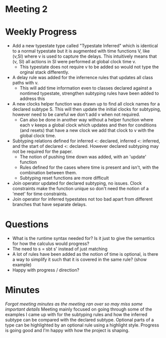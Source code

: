 # Meeting 2

# Weekly Progress
* Add a new typestate type called "Typestate Inferred" which is identical to a normal typestate but it is augmented with time functions V, like (v,SI) where v is used to capture the delays. This intuitively means that (v, SI) all actions in SI were performed at global clock time v. 
    * This typestate does not require v to be added so would not type the orginal stack differently. 
* A delay rule was added for the inferrence rules that updates all class paths with v.
    * This will add time information even to classes declared against a nontimed typestate, strengthen subtyping rules have been added to address this
* A new clocks helper function was drawn up to find all clock names for a declared subtype S. This will then update the initial clocks for subtyping, however need to be careful we don't add v when not required.
    * Can also be done in another way without a helper function where each v keeps a global clock which updates and then for conditions (and resets) that have a new clock we add that clock to v with the global clock time.
* Subtyping relations defined for inferred <: declared, inferred <: inferred, and the start of declared <: declared. However declared subtyping may not be required for the paper.
    * The notion of pushing time down was added, with an 'update' function
    * Rules defined for the cases where time is present and isn't, with the combination between them.
    * Subtyping reset functions are more difficult
* Join operator updated for declared subtyping, no issues. Clock constraints make the function unique so don't need the notion of a 'meet' for time constraints. 
* Join operator for inferred typestates not too bad apart from different branches that have separate delays.



# Questions
* What is the runtime syntax needed for? Is it just to give the semantics for how the calculus would progress?
* The need to s = sbt s' instead of just matching 
* A lot of rules have been added as the notion of time is optional, is there a way to simplify it such that it is covered in the same rule?  (show example)
* Happy with progress / direction? 

# Minutes 

*Forgot meeting minutes as the meeting ran over so may miss some important details*
Meeting mainly focused on going through some of the examples I came up with for the subtyping rules and how the inferred subtype can be compared with the declared subtype. Optional parts of a type can be highlighted by an optional rule using a highlight style. Progress is going good and I'm happy with how the project is shaping. 